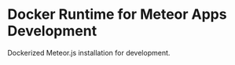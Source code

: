 Docker Runtime for Meteor Apps Development
==========================================

Dockerized Meteor.js installation for development.
